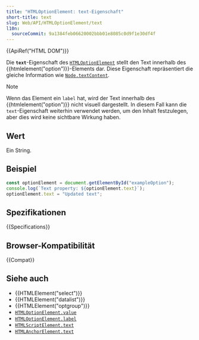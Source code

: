 ```yaml
---
title: "HTMLOptionElement: text-Eigenschaft"
short-title: text
slug: Web/API/HTMLOptionElement/text
l10n:
  sourceCommit: 9a1384feb06620002bbb01e8085c0d9f1e30df4f
---
```


{{ApiRef("HTML DOM")}}

Die **`text`**-Eigenschaft des [`HTMLOptionElement`](/de/docs/Web/API/HTMLOptionElement) stellt den Text innerhalb des {{htmlelement("option")}}-Elements dar. Diese Eigenschaft repräsentiert die gleiche Information wie [`Node.textContent`](/de/docs/Web/API/Node/textContent).

> [!NOTE]
> Wenn das Element ein `label` hat, wird der Text innerhalb des {{htmlelement("option")}} nicht visuell dargestellt. In diesem Fall kann die `text`-Eigenschaft weiterhin verwendet werden, um den Inhalt festzulegen, aber dies wird keine sichtbare Wirkung haben.

## Wert

Ein String.

## Beispiel

```js
const optionElement = document.getElementById("exampleOption");
console.log(`Text property: ${optionElement.text}`);
optionElement.text = "Updated text";
```

## Spezifikationen

{{Specifications}}

## Browser-Kompatibilität

{{Compat}}

## Siehe auch

- {{HTMLElement("select")}}
- {{HTMLElement("datalist")}}
- {{HTMLElement("optgroup")}}
- [`HTMLOptionElement.value`](/de/docs/Web/API/HTMLOptionElement/value)
- [`HTMLOptionElement.label`](/de/docs/Web/API/HTMLOptionElement/label)
- [`HTMLScriptElement.text`](/de/docs/Web/API/HTMLScriptElement/text)
- [`HTMLAnchorElement.text`](/de/docs/Web/API/HTMLAnchorElement/text)
